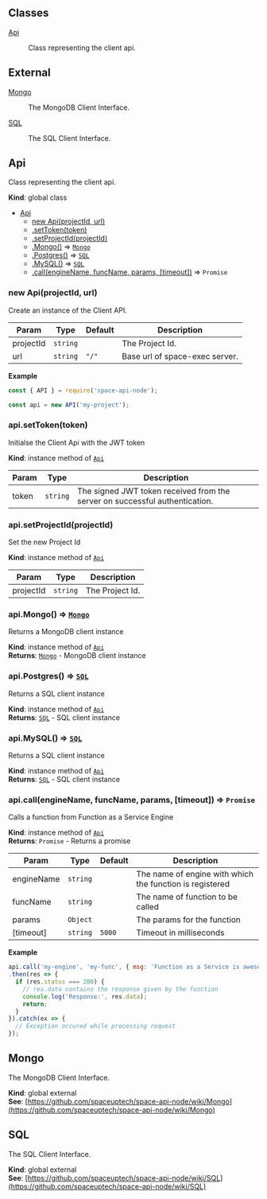 ## Classes

<dl>
<dt><a href="#Api">Api</a></dt>
<dd><p>Class representing the client api.</p>
</dd>
</dl>

## External

<dl>
<dt><a href="#external_Mongo">Mongo</a></dt>
<dd><p>The MongoDB Client Interface.</p>
</dd>
<dt><a href="#external_SQL">SQL</a></dt>
<dd><p>The SQL Client Interface.</p>
</dd>
</dl>

<a name="Api"></a>

## Api
Class representing the client api.

**Kind**: global class  

* [Api](#Api)
    * [new Api(projectId, url)](#new_Api_new)
    * [.setToken(token)](#Api+setToken)
    * [.setProjectId(projectId)](#Api+setProjectId)
    * [.Mongo()](#Api+Mongo) ⇒ [<code>Mongo</code>](#external_Mongo)
    * [.Postgres()](#Api+Postgres) ⇒ [<code>SQL</code>](#external_SQL)
    * [.MySQL()](#Api+MySQL) ⇒ [<code>SQL</code>](#external_SQL)
    * [.call(engineName, funcName, params, [timeout])](#Api+call) ⇒ <code>Promise</code>

<a name="new_Api_new"></a>

### new Api(projectId, url)
Create an instance of the Client API.


| Param | Type | Default | Description |
| --- | --- | --- | --- |
| projectId | <code>string</code> |  | The Project Id. |
| url | <code>string</code> | <code>&quot;/&quot;</code> | Base url of space-exec server. |

**Example**  
```js
const { API } = require('space-api-node');

const api = new API('my-project');
```
<a name="Api+setToken"></a>

### api.setToken(token)
Initialse the Client Api with the JWT token

**Kind**: instance method of [<code>Api</code>](#Api)  

| Param | Type | Description |
| --- | --- | --- |
| token | <code>string</code> | The signed JWT token received from the server on successful authentication. |

<a name="Api+setProjectId"></a>

### api.setProjectId(projectId)
Set the new Project Id

**Kind**: instance method of [<code>Api</code>](#Api)  

| Param | Type | Description |
| --- | --- | --- |
| projectId | <code>string</code> | The Project Id. |

<a name="Api+Mongo"></a>

### api.Mongo() ⇒ [<code>Mongo</code>](#external_Mongo)
Returns a MongoDB client instance

**Kind**: instance method of [<code>Api</code>](#Api)  
**Returns**: [<code>Mongo</code>](#external_Mongo) - MongoDB client instance  
<a name="Api+Postgres"></a>

### api.Postgres() ⇒ [<code>SQL</code>](#external_SQL)
Returns a SQL client instance

**Kind**: instance method of [<code>Api</code>](#Api)  
**Returns**: [<code>SQL</code>](#external_SQL) - SQL client instance  
<a name="Api+MySQL"></a>

### api.MySQL() ⇒ [<code>SQL</code>](#external_SQL)
Returns a SQL client instance

**Kind**: instance method of [<code>Api</code>](#Api)  
**Returns**: [<code>SQL</code>](#external_SQL) - SQL client instance  
<a name="Api+call"></a>

### api.call(engineName, funcName, params, [timeout]) ⇒ <code>Promise</code>
Calls a function from Function as a Service Engine

**Kind**: instance method of [<code>Api</code>](#Api)  
**Returns**: <code>Promise</code> - Returns a promise  

| Param | Type | Default | Description |
| --- | --- | --- | --- |
| engineName | <code>string</code> |  | The name of engine with which the function is registered |
| funcName | <code>string</code> |  | The name of function to be called |
| params | <code>Object</code> |  | The params for the function |
| [timeout] | <code>string</code> | <code>5000</code> | Timeout in milliseconds |

**Example**  
```js
api.call('my-engine', 'my-func', { msg: 'Function as a Service is awesome!' }, 1000)
.then(res => {
  if (res.status === 200) {
    // res.data contains the response given by the function
    console.log('Response:', res.data);
    return;
  }
}).catch(ex => {
  // Exception occured while processing request
});
```
<a name="external_Mongo"></a>

## Mongo
The MongoDB Client Interface.

**Kind**: global external  
**See**: [https://github.com/spaceuptech/space-api-node/wiki/Mongo](https://github.com/spaceuptech/space-api-node/wiki/Mongo)  
<a name="external_SQL"></a>

## SQL
The SQL Client Interface.

**Kind**: global external  
**See**: [https://github.com/spaceuptech/space-api-node/wiki/SQL](https://github.com/spaceuptech/space-api-node/wiki/SQL)  
